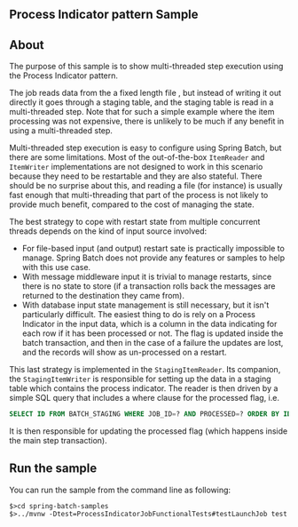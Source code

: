 ## Process Indicator pattern Sample

## About

The purpose of this sample is to show multi-threaded step execution
using the Process Indicator pattern.

The job reads data from the a fixed length file , but instead of
writing it out directly it goes through a staging table, and the
staging table is read in a multi-threaded step.  Note that for such
a simple example where the item processing was not expensive, there
is unlikely to be much if any benefit in using a multi-threaded
step.

Multi-threaded step execution is easy to configure using Spring
Batch, but there are some limitations.  Most of the out-of-the-box
`ItemReader` and `ItemWriter` implementations are not
designed to work in this scenario because they need to be
restartable and they are also stateful.  There should be no surprise
about this, and reading a file (for instance) is usually fast enough
that multi-threading that part of the process is not likely to
provide much benefit, compared to the cost of managing the state.

The best strategy to cope with restart state from multiple
concurrent threads depends on the kind of input source involved:

* For file-based input (and output) restart sate is practically
  impossible to manage.  Spring Batch does not provide any features
  or samples to help with this use case.
* With message middleware input it is trivial to manage restarts,
  since there is no state to store (if a transaction rolls back the
  messages are returned to the destination they came from).
* With database input state management is still necessary, but it
  isn't particularly difficult.  The easiest thing to do is rely on
  a Process Indicator in the input data, which is a column in the
  data indicating for each row if it has been processed or not.  The
  flag is updated inside the batch transaction, and then in the case
  of a failure the updates are lost, and the records will show as
  un-processed on a restart.

This last strategy is implemented in the `StagingItemReader`.
Its companion, the `StagingItemWriter` is responsible for
setting up the data in a staging table which contains the process
indicator.  The reader is then driven by a simple SQL query that
includes a where clause for the processed flag, i.e.

```sql
SELECT ID FROM BATCH_STAGING WHERE JOB_ID=? AND PROCESSED=? ORDER BY ID
```

It is then responsible for updating the processed flag (which
happens inside the main step transaction).

## Run the sample

You can run the sample from the command line as following:

```
$>cd spring-batch-samples
$>../mvnw -Dtest=ProcessIndicatorJobFunctionalTests#testLaunchJob test
```